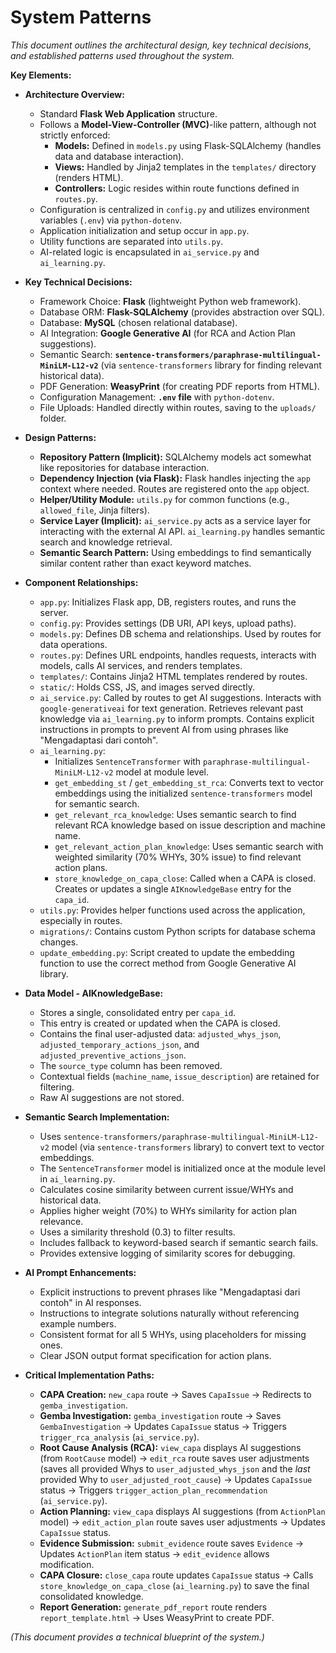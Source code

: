 # System Patterns

*This document outlines the architectural design, key technical decisions, and established patterns used throughout the system.*

**Key Elements:**

*   **Architecture Overview:**
    *   Standard **Flask Web Application** structure.
    *   Follows a **Model-View-Controller (MVC)**-like pattern, although not strictly enforced:
        *   **Models:** Defined in `models.py` using Flask-SQLAlchemy (handles data and database interaction).
        *   **Views:** Handled by Jinja2 templates in the `templates/` directory (renders HTML).
        *   **Controllers:** Logic resides within route functions defined in `routes.py`.
    *   Configuration is centralized in `config.py` and utilizes environment variables (`.env`) via `python-dotenv`.
    *   Application initialization and setup occur in `app.py`.
    *   Utility functions are separated into `utils.py`.
    *   AI-related logic is encapsulated in `ai_service.py` and `ai_learning.py`.

*   **Key Technical Decisions:**
    *   Framework Choice: **Flask** (lightweight Python web framework).
    *   Database ORM: **Flask-SQLAlchemy** (provides abstraction over SQL).
    *   Database: **MySQL** (chosen relational database).
    *   AI Integration: **Google Generative AI** (for RCA and Action Plan suggestions).
    *   Semantic Search: **`sentence-transformers/paraphrase-multilingual-MiniLM-L12-v2`** (via `sentence-transformers` library for finding relevant historical data).
    *   PDF Generation: **WeasyPrint** (for creating PDF reports from HTML).
    *   Configuration Management: **`.env` file** with `python-dotenv`.
    *   File Uploads: Handled directly within routes, saving to the `uploads/` folder.

*   **Design Patterns:**
    *   **Repository Pattern (Implicit):** SQLAlchemy models act somewhat like repositories for database interaction.
    *   **Dependency Injection (via Flask):** Flask handles injecting the `app` context where needed. Routes are registered onto the `app` object.
    *   **Helper/Utility Module:** `utils.py` for common functions (e.g., `allowed_file`, Jinja filters).
    *   **Service Layer (Implicit):** `ai_service.py` acts as a service layer for interacting with the external AI API. `ai_learning.py` handles semantic search and knowledge retrieval.
    *   **Semantic Search Pattern:** Using embeddings to find semantically similar content rather than exact keyword matches.

*   **Component Relationships:**
    *   `app.py`: Initializes Flask app, DB, registers routes, and runs the server.
    *   `config.py`: Provides settings (DB URI, API keys, upload paths).
    *   `models.py`: Defines DB schema and relationships. Used by routes for data operations.
    *   `routes.py`: Defines URL endpoints, handles requests, interacts with models, calls AI services, and renders templates.
    *   `templates/`: Contains Jinja2 HTML templates rendered by routes.
    *   `static/`: Holds CSS, JS, and images served directly.
    *   `ai_service.py`: Called by routes to get AI suggestions. Interacts with `google-generativeai` for text generation. Retrieves relevant past knowledge via `ai_learning.py` to inform prompts. Contains explicit instructions in prompts to prevent AI from using phrases like "Mengadaptasi dari contoh".
    *   `ai_learning.py`:
        *   Initializes `SentenceTransformer` with `paraphrase-multilingual-MiniLM-L12-v2` model at module level.
        *   `get_embedding_st` / `get_embedding_st_rca`: Converts text to vector embeddings using the initialized `sentence-transformers` model for semantic search.
        *   `get_relevant_rca_knowledge`: Uses semantic search to find relevant RCA knowledge based on issue description and machine name.
        *   `get_relevant_action_plan_knowledge`: Uses semantic search with weighted similarity (70% WHYs, 30% issue) to find relevant action plans.
        *   `store_knowledge_on_capa_close`: Called when a CAPA is closed. Creates or updates a single `AIKnowledgeBase` entry for the `capa_id`.
    *   `utils.py`: Provides helper functions used across the application, especially in routes.
    *   `migrations/`: Contains custom Python scripts for database schema changes.
    *   `update_embedding.py`: Script created to update the embedding function to use the correct method from Google Generative AI library.

*   **Data Model - AIKnowledgeBase:**
    *   Stores a single, consolidated entry per `capa_id`.
    *   This entry is created or updated when the CAPA is closed.
    *   Contains the final user-adjusted data: `adjusted_whys_json`, `adjusted_temporary_actions_json`, and `adjusted_preventive_actions_json`.
    *   The `source_type` column has been removed.
    *   Contextual fields (`machine_name`, `issue_description`) are retained for filtering.
    *   Raw AI suggestions are not stored.

*   **Semantic Search Implementation:**
    *   Uses `sentence-transformers/paraphrase-multilingual-MiniLM-L12-v2` model (via `sentence-transformers` library) to convert text to vector embeddings.
    *   The `SentenceTransformer` model is initialized once at the module level in `ai_learning.py`.
    *   Calculates cosine similarity between current issue/WHYs and historical data.
    *   Applies higher weight (70%) to WHYs similarity for action plan relevance.
    *   Uses a similarity threshold (0.3) to filter results.
    *   Includes fallback to keyword-based search if semantic search fails.
    *   Provides extensive logging of similarity scores for debugging.

*   **AI Prompt Enhancements:**
    *   Explicit instructions to prevent phrases like "Mengadaptasi dari contoh" in AI responses.
    *   Instructions to integrate solutions naturally without referencing example numbers.
    *   Consistent format for all 5 WHYs, using placeholders for missing ones.
    *   Clear JSON output format specification for action plans.

*   **Critical Implementation Paths:**
    *   **CAPA Creation:** `new_capa` route -> Saves `CapaIssue` -> Redirects to `gemba_investigation`.
    *   **Gemba Investigation:** `gemba_investigation` route -> Saves `GembaInvestigation` -> Updates `CapaIssue` status -> Triggers `trigger_rca_analysis` (`ai_service.py`).
    *   **Root Cause Analysis (RCA):** `view_capa` displays AI suggestions (from `RootCause` model) -> `edit_rca` route saves user adjustments (saves all provided Whys to `user_adjusted_whys_json` and the *last* provided Why to `user_adjusted_root_cause`) -> Updates `CapaIssue` status -> Triggers `trigger_action_plan_recommendation` (`ai_service.py`).
    *   **Action Planning:** `view_capa` displays AI suggestions (from `ActionPlan` model) -> `edit_action_plan` route saves user adjustments -> Updates `CapaIssue` status.
    *   **Evidence Submission:** `submit_evidence` route saves `Evidence` -> Updates `ActionPlan` item status -> `edit_evidence` allows modification.
    *   **CAPA Closure:** `close_capa` route updates `CapaIssue` status -> Calls `store_knowledge_on_capa_close` (`ai_learning.py`) to save the final consolidated knowledge.
    *   **Report Generation:** `generate_pdf_report` route renders `report_template.html` -> Uses WeasyPrint to create PDF.

*(This document provides a technical blueprint of the system.)*

